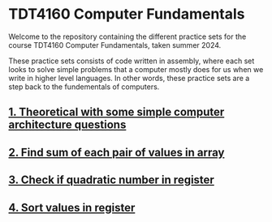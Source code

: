 # TDT4160 Computer Fundamentals

Welcome to the repository containing the different practice sets for the course TDT4160 Computer Fundamentals, taken summer 2024.

These practice sets consists of code written in assembly, where each set looks to solve simple problems that a computer mostly does for us when we write in higher level languages. In other words, these practice sets are a step back to the fundementals of computers.

## [1. Theoretical with some simple computer architecture questions](Pset1)

## [2. Find sum of each pair of values in array](Pset2)

## [3. Check if quadratic number in register](Pset3)

## [4. Sort values in register](Pset4)
